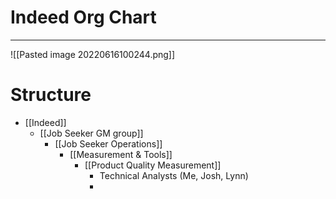 # Indeed Org Chart
---
![[Pasted image 20220616100244.png]]

# Structure
- [[Indeed]]
	- [[Job Seeker GM group]]
		- [[Job Seeker Operations]]
			- [[Measurement & Tools]]
				- [[Product Quality Measurement]]
					- Technical Analysts (Me, Josh, Lynn)
					- 